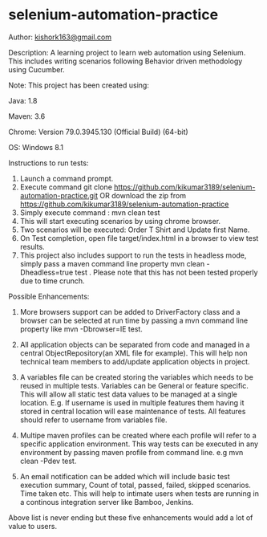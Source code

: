 # selenium-automation-practice

Author: kishork163@gmail.com

Description: A learning project to learn web automation using Selenium. This includes writing scenarios following Behavior driven methodology using Cucumber.

Note: This project has been created using:

Java: 1.8

Maven: 3.6

Chrome: Version 79.0.3945.130 (Official Build) (64-bit)

OS: Windows 8.1

Instructions to run tests:
1. Launch a command prompt. 
2. Execute command git clone https://github.com/kikumar3189/selenium-automation-practice.git OR download the zip from https://github.com/kikumar3189/selenium-automation-practice
3. Simply execute command : mvn clean test 
4. This will start executing scenarios by using chrome browser.
5. Two scenarios will be executed: Order T Shirt and Update first Name.
6. On Test completion, open file target/index.html in a browser to view test results.
7. This project also includes support to run the tests in headless mode, simply pass a maven command line property mvn clean -Dheadless=true test . Please note that this has not been tested properly due to time crunch.
  
Possible Enhancements:
1. More browsers support can be added to DriverFactory class and a browser can be selected at run time by passing a mvn command line property like mvn -Dbrowser=IE test.

2. All application objects can be separated from code and managed in a central ObjectRepository(an XML file for example). This will help non technical team members to add/update application objects in project.

3. A variables file can be created storing the variables which needs to be reused in multiple tests. Variables can be General or feature specific. This will allow all static test data values to be managed at a single location. E.g. If username is used in multiple features them having it stored in central location will ease maintenance of tests. All features should refer to username from variables file.

4. Multipe maven profiles can be created where each profile will refer to a specific application environment. This way tests can be executed in any environment by passing maven profile from command line. e.g mvn clean -Pdev test.

5. An email notification can be added which will include basic test execution summary, Count of total, passed, failed, skipped scenarios. Time taken etc. This will help to intimate users when tests are running in a continous integration server like Bamboo, Jenkins.

Above list is never ending but these five enhancements would add a lot of value to users.

